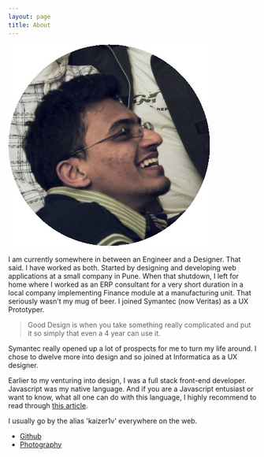 ```yaml
---
layout: page
title: About
---
```


![My helpful screenshot](/assets/me.jpg)

<p class="message">
  I am currently somewhere in between an Engineer and a Designer. That said. I have worked as both. Started by designing and developing
  web applications at a small company in Pune. When that shutdown, I left for home where I worked as an ERP consultant for a very short duration
  in a local company implementing Finance module at a manufacturing unit. That seriously wasn't my mug of beer. I joined Symantec (now Veritas)
  as a UX Prototyper.
</p>

> Good Design is when you take something really complicated and put it so simply that even a 4 year can use it.

Symantec really opened up a lot of prospects for me to turn my life around. I chose to dwelve more into design and so joined at Informatica
as a UX designer.

Earlier to my venturing into design, I was a full stack front-end developer. Javascript was my native language. And if you are a Javascript entusiast
or want to know, what all one can do with this language, I highly recommend to read through [this article](https://developer.mozilla.org/en-US/docs/Web/JavaScript/A_re-introduction_to_JavaScript).

I usually go by the alias 'kaizer1v' everywhere on the web.

* [Github](https://github.com/kaizer1v)
* [Photography](https://www.flickr.com/photos/10583297@N03/)